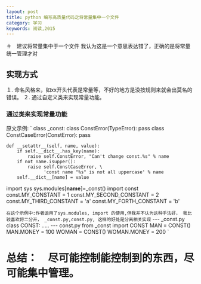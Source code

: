 ```yaml
---
layout: post
title: python 编写高质量代码之将常量集中一个文件
category: 学习
keywords: 阅读,2015
---
```


＃　建议将常量集中于一个文件
我认为这是一个意思表达错了，正确的是将常量统一管理才对

## 实现方式
１. 命名风格来，如xx开头代表是常量等，不好的地方是没按规则来就会出莫名的错误。
２. 通过自定义类来实现常量功能。

### 通过类来实现常量功能
原文示例:
`
class _const:
    class ConstError(TypeError): pass
    class ConstCaseError(ConstError): pass

    def __setattr__(self, name, value):
        if self.__dict__.has_key(name):
            raise self.ConstError, "Can't change const.%s" % name
        if not name.isupper():
            raise self.ConstCaseError, \
                  'const name "%s" is not all uppercase' % name
        self.__dict__[name] = value

import sys
sys.modules[__name__]=_const()
import const
const.MY_CONSTANT = 1
const.MY_SECOND_CONSTANT = 2
const.MY_THIRD_CONSTANT = 'a'
const.MY_FORTH_CONSTANT = 'b'

`
在这个示例中:作者运用了sys.modules, import 的使用,但我并不认为这种手法好，
我比较喜欢将二分开， _const.py,const.py, 这样的好处是分离相关实现
`
--- _const.py
class CONST:
      .....
--- const.py
from _const import CONST
MAN = CONST()
MAN.MONEY = 100
WOMAN = CONST()
WOMAN.MONEY = 200
`

# 总结：　尽可能控制能控制到的东西，尽可能集中管理。
